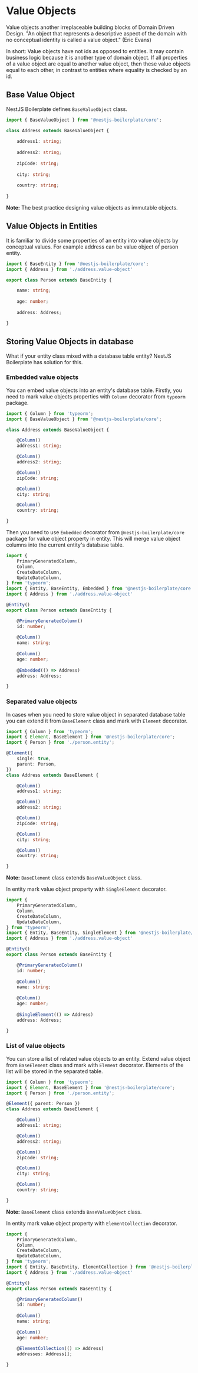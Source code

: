 # Value Objects

Value objects another irreplaceable building blocks of Domain Driven Design. "An object that represents a descriptive 
aspect of the domain with no conceptual identity is called a value object." (Eric Evans)

In short: Value objects have not ids as opposed to entities. It may contain business logic because it is another type 
of domain object. If all properties of a value object are equal to another value object, then these value objects equal
to each other, in contrast to entities where equality is checked by an id.

## Base Value Object

NestJS Boilerplate defines `BaseValueObject` class.

```typescript
import { BaseValueObject } from '@nestjs-boilerplate/core';

class Address extends BaseValueObject {
    
    address1: string;
    
    address2: string;
    
    zipCode: string;
    
    city: string;
    
    country: string;
    
}
```

**Note:** The best practice designing value objects as immutable objects.

## Value Objects in Entities

It is familiar to divide some properties of an entity into value objects by conceptual values. For example address 
can be value object of person entity.

```typescript
import { BaseEntity } from '@nestjs-boilerplate/core';
import { Address } from './address.value-object'

export class Person extends BaseEntity {

    name: string;
    
    age: number;
    
    address: Address;

}
```

## Storing Value Objects in database

What if your entity class mixed with a database table entity? NestJS Boilerplate has solution for this.

### Embedded value objects

You can embed value objects into an entity's database table. Firstly, you need to mark value objects properties 
with `Column` decorator from `typeorm` package.

```typescript
import { Column } from 'typeorm';
import { BaseValueObject } from '@nestjs-boilerplate/core';

class Address extends BaseValueObject {

    @Column()
    address1: string;

    @Column()
    address2: string;

    @Column()
    zipCode: string;

    @Column()
    city: string;

    @Column()
    country: string;

}
```

Then you need to use `Embedded` decorator from `@nestjs-boilerplate/core` package for value object property in entity. 
This will merge value object columns into the current entity's database table.

```typescript
import {
    PrimaryGeneratedColumn,
    Column,
    CreateDateColumn,
    UpdateDateColumn,
} from 'typeorm';
import { Entity, BaseEntity, Embedded } from '@nestjs-boilerplate/core';
import { Address } from './address.value-object'

@Entity()
export class Person extends BaseEntity {

    @PrimaryGeneratedColumn()
    id: number;
    
    @Column()
    name: string;
    
    @Column()
    age: number;
    
    @Embedded(() => Address)
    address: Address;

}
```

### Separated value objects

In cases when you need to store value object in separated database table you can extend it from `BaseElement` class and
mark with `Element` decorator.

```typescript
import { Column } from 'typeorm';
import { Element, BaseElement } from '@nestjs-boilerplate/core';
import { Person } from './person.entity';

@Element({
    single: true,
    parent: Person,
})
class Address extends BaseElement {

    @Column()
    address1: string;

    @Column()
    address2: string;

    @Column()
    zipCode: string;

    @Column()
    city: string;

    @Column()
    country: string;

}
```

**Note:** `BaseElement` class extends `BaseValueObject` class.

In entity mark value object property with `SingleElement` decorator.

```typescript
import {
    PrimaryGeneratedColumn,
    Column,
    CreateDateColumn,
    UpdateDateColumn,
} from 'typeorm';
import { Entity, BaseEntity, SingleElement } from '@nestjs-boilerplate/core';
import { Address } from './address.value-object'

@Entity()
export class Person extends BaseEntity {

    @PrimaryGeneratedColumn()
    id: number;
    
    @Column()
    name: string;
    
    @Column()
    age: number;
    
    @SingleElement(() => Address)
    address: Address;

}
```

### List of value objects

You can store a list of related value objects to an entity. Extend value object from `BaseElement` class and mark with 
`Element` decorator. Elements of the list will be stored in the separated table.

```typescript
import { Column } from 'typeorm';
import { Element, BaseElement } from '@nestjs-boilerplate/core';
import { Person } from './person.entity';

@Element({ parent: Person })
class Address extends BaseElement {

    @Column()
    address1: string;

    @Column()
    address2: string;

    @Column()
    zipCode: string;

    @Column()
    city: string;

    @Column()
    country: string;

}
```

**Note:** `BaseElement` class extends `BaseValueObject` class.

In entity mark value object property with `ElementCollection` decorator.

```typescript
import {
    PrimaryGeneratedColumn,
    Column,
    CreateDateColumn,
    UpdateDateColumn,
} from 'typeorm';
import { Entity, BaseEntity, ElementCollection } from '@nestjs-boilerplate/core';
import { Address } from './address.value-object'

@Entity()
export class Person extends BaseEntity {

    @PrimaryGeneratedColumn()
    id: number;
    
    @Column()
    name: string;
    
    @Column()
    age: number;
    
    @ElementCollection(() => Address)
    addresses: Address[];

}
```